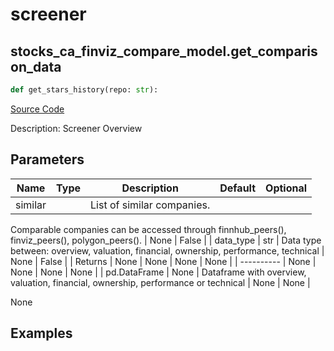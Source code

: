 # screener

## stocks_ca_finviz_compare_model.get_comparison_data

```python
def get_stars_history(repo: str):
```
[Source Code](https://github.com/OpenBB-finance/OpenBBTerminal/tree/main/openbb_terminal/stocks/comparison_analysis/finviz_compare_model.py#L54)

Description: Screener Overview

## Parameters

| Name | Type | Description | Default | Optional |
| ---- | ---- | ----------- | ------- | -------- |
| similar |  | List of similar companies.
Comparable companies can be accessed through
finnhub_peers(), finviz_peers(), polygon_peers(). | None | False |
| data_type | str | Data type between: overview, valuation, financial, ownership, performance, technical | None | False |
| Returns | None | None | None | None |
| ---------- | None | None | None | None |
| pd.DataFrame | None | Dataframe with overview, valuation, financial, ownership, performance or technical | None | None |

None

## Examples

